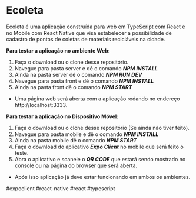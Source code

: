# Ecoleta

Ecoleta é uma aplicação construída para web em TypeScript com React e no Mobile com React Native que visa 
estabelecer a possibilidade de cadastro de pontos de coletas de materiais recicláveis na cidade.

**Para testar a aplicação no ambiente Web:**

1. Faça o download ou o clone desse repositório.
2. Navegue para pasta server e dê o comando ***NPM INSTALL***
3. Ainda na pasta server dê o comando ***NPM RUN DEV***
4. Navegue para pasta front e dê o comando ***NPM INSTALL***
5. Ainda na pasta front dê o comando ***NPM START***

* Uma página web será aberta com a aplicação rodando no endereço http://localhost:3333.

**Para testar a aplicação no Dispositivo Móvel:**

1. Faça o download ou o clone desse repositório (Se ainda não tiver feito).
2. Navegue para pasta mobile e dê o comando ***NPM INSTALL***
3. Ainda na pasta mobile dê o comando ***NPM START***
4. Faça o download do aplicativo ***Expo Client*** no mobile que será feito o teste.
5. Abra o aplicativo e scaneie o ***QR CODE*** que estará sendo mostrado no console ou na página do browser que será aberta.

* Após isso aplicação já deve estar funcionando em ambos os ambientes.

#expoclient #react-native #react #typescript
